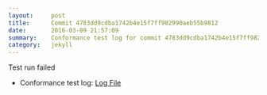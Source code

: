 ```yaml
---
layout:     post
title:      Commit 4783dd9cdba1742b4e15f7ff982990aeb55b9812
date:       2016-03-09 21:57:09
summary:    Conformance test log for commit 4783dd9cdba1742b4e15f7ff982990aeb55b9812.
category:   jekyll
---
```


Test run failed

- Conformance test log: [Log File](http://s3-us-west-2.amazonaws.com/kraken-e2e-logs/conformance/kraken_4783dd9cdba1742b4e15f7ff982990aeb55b9812_conformance.log)
